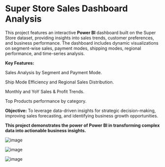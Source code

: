 # Super Store Sales Dashboard Analysis
This project features an interactive **Power BI** dashboard built on the Super Store dataset, providing insights into sales trends, customer preferences, and business performance. The dashboard includes dynamic visualizations on segment-wise sales, payment modes, shipping modes, regional performance, and time-series analysis.

**Key Features:**

Sales Analysis by Segment and Payment Mode.

Ship Mode Efficiency and Regional Sales Distribution.

Monthly and YoY Sales & Profit Trends.

Top Products performance by category.

**Objective:**
To leverage data-driven insights for strategic decision-making, improving sales forecasting, and identifying business growth opportunities.

**This project demonstrates the power of Power BI in transforming complex data into actionable business insights.**

![image](https://github.com/user-attachments/assets/b55e1516-b436-43df-8c79-828b39ca1f87)

![image](https://github.com/user-attachments/assets/8c5d94e3-f9c6-4557-8e45-74f11a324a7a)

![image](https://github.com/user-attachments/assets/20c00c2f-8f26-4732-b01e-312a17086642)








